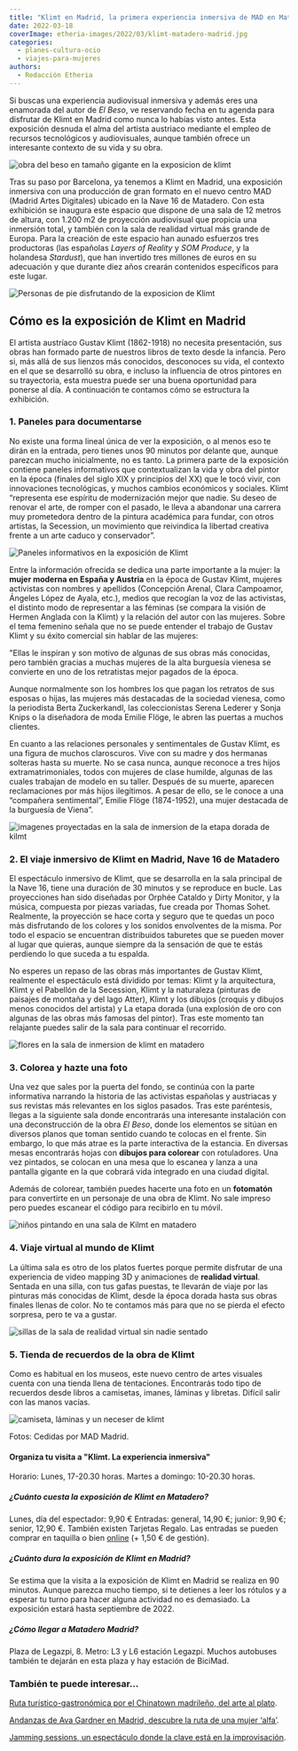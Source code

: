 ```yaml
---
title: "Klimt en Madrid, la primera experiencia inmersiva de MAD en Matadero"
date: 2022-03-18
coverImage: etheria-images/2022/03/klimt-matadero-madrid.jpg
categories: 
  - planes-cultura-ocio
  - viajes-para-mujeres
authors: 
  - Redacción Etheria
---
```


Si buscas una experiencia audiovisual inmersiva y además eres una enamorada del autor de _El Beso_, ve reservando fecha en tu agenda para disfrutar de Klimt en Madrid como nunca lo habías visto antes. Esta exposición desnuda el alma del artista austriaco mediante el empleo de recursos tecnológicos y audiovisuales, aunque también ofrece un interesante contexto de su vida y su obra.

![obra del beso en tamaño gigante en la exposicion de klimt](etheria-images/2022/03/klimt-matadero-madrid.jpg "El Beso, la obra más conocida de Klimt en tamaño gigante en la sala inmersiva.")

Tras su paso por Barcelona, ya tenemos a Klimt en Madrid, una exposición inmersiva con 
una producción de gran formato en el nuevo centro MAD (Madrid Artes Digitales) ubicado 
en la Nave 16 de Matadero. Con esta exhibición se inaugura este espacio que dispone de 
una sala de 12 metros de altura, con 1.200 m2 de proyección audiovisual que propicia una 
inmersión total, y también con la sala de realidad virtual más grande de Europa. Para la 
creación de este espacio han aunado esfuerzos tres productoras (las españolas _Layers of 
Reality_ y _SOM Produce_, y la holandesa _Stardust_), que han invertido tres millones de 
euros en su adecuación y que durante diez años crearán contenidos específicos para este 
lugar. 

![Personas de pie disfrutando de la exposicion de Klimt](etheria-images/2022/03/sala-inmersion-klimt-madrid.jpg "Sala inmersiva de Klimt en Matadero.")

## Cómo es la exposición de Klimt en Madrid

El artista austríaco Gustav Klimt (1862-1918) no necesita presentación, sus obras han 
formado parte de nuestros libros de texto desde la infancia. Pero si, más allá de sus 
lienzos más conocidos, desconoces su vida, el contexto en el que se desarrolló su obra, 
e incluso la influencia de otros pintores en su trayectoria, esta muestra puede ser una 
buena oportunidad para ponerse al día. A continuación te contamos cómo se estructura la 
exhibición. 

### 1\. Paneles para documentarse

No existe una forma lineal única de ver la exposición, o al menos eso te dirán en la 
entrada, pero tienes unos 90 minutos por delante que, aunque parezcan mucho 
inicialmente, no es tanto. La primera parte de la exposición contiene paneles 
informativos que contextualizan la vida y obra del pintor en la época (finales del siglo 
XIX y principios del XX) que le tocó vivir, con innovaciones tecnológicas, y muchos 
cambios económicos y sociales. Klimt “representa ese espíritu de modernización mejor que 
nadie. Su deseo de renovar el arte, de romper con el pasado, le lleva a abandonar una 
carrera muy prometedora dentro de la pintura académica para fundar, con otros artistas, 
la Secession, un movimiento que reivindica la libertad creativa frente a un arte caduco 
y conservador”. 

![Paneles informativos en la exposición de Klimt](etheria-images/2022/03/paneles-klimt-madrid.jpg "Paneles informativos en la exposición de Klimt. © E.M.")

Entre la información ofrecida se dedica una parte importante a la mujer: la **mujer 
moderna en España y Austria** en la época de Gustav Klimt, mujeres activistas con 
nombres y apellidos (Concepción Arenal, Clara Campoamor, Ángeles López de Ayala, etc.), 
medios que recogían la voz de las activistas, el distinto modo de representar a las 
féminas (se compara la visión de Hermen Anglada con la Klimt) y la relación del autor 
con las mujeres. Sobre el tema femenino señala que no se puede entender el trabajo de 
Gustav Klimt y su éxito comercial sin hablar de las mujeres: 

"Ellas le inspiran y son motivo de algunas de sus obras más conocidas, pero también 
gracias a muchas mujeres de la alta burguesía vienesa se convierte en uno de los 
retratistas mejor pagados de la época. 

Aunque normalmente son los hombres los que pagan los retratos de sus esposas o hijas, 
las mujeres más destacadas de la sociedad vienesa, como la periodista Berta Zuckerkandl, 
las coleccionistas Serena Lederer y Sonja Knips o la diseñadora de moda Emilie Flöge, le 
abren las puertas a muchos clientes. 

En cuanto a las relaciones personales y sentimentales de Gustav Klimt, es una figura de 
muchos claroscuros. Vive con su madre y dos hermanas solteras hasta su muerte. No se 
casa nunca, aunque reconoce a tres hijos extramatrimoniales, todos con mujeres de clase 
humilde, algunas de las cuales trabajan de modelo en su taller. Después de su muerte, 
aparecen reclamaciones por más hijos ilegítimos. A pesar de ello, se le conoce a una 
“compañera sentimental”, Emilie Flöge (1874-1952), una mujer destacada de la burguesía 
de Viena”. 

![imagenes proyectadas en la sala de inmersion de la etapa dorada de kilmt](etheria-images/2022/03/mad-klimt-madrid-inmersiva.jpg "Etapa dorada de Klimt.")

### 2\. El viaje inmersivo de Klimt en Madrid, Nave 16 de Matadero

El espectáculo inmersivo de Klimt, que se desarrolla en la sala principal de la Nave 16, 
tiene una duración de 30 minutos y se reproduce en bucle. Las proyecciones han sido 
diseñadas por Orphée Cataldo y Dirty Monitor, y la música, compuesta por piezas 
variadas, fue creada por Thomas Sohet. Realmente, la proyección se hace corta y seguro 
que te quedas un poco más disfrutando de los colores y los sonidos envolventes de la 
misma. Por todo el espacio se encuentran distribuidos taburetes que se pueden mover al 
lugar que quieras, aunque siempre da la sensación de que te estás perdiendo lo que 
suceda a tu espalda. 

No esperes un repaso de las obras más importantes de Gustav Klimt, realmente el 
espectáculo está dividido por temas: Klimt y la arquitectura, Klimt y el Pabellón de la 
Secession, Klimt y la naturaleza (pinturas de paisajes de montaña y del lago Atter), 
Klimt y los dibujos (croquis y dibujos menos conocidos del artista) y La etapa dorada 
(una explosión de oro con algunas de las obras más famosas del pintor). Tras este 
momento tan relajante puedes salir de la sala para continuar el recorrido. 

![flores en la sala de inmersion de klimt en matadero](etheria-images/2022/03/primavera-klimt-madrid-900x615.jpg "Primavera de Klimt. © Etheria Magazine")

### 3\. Colorea y hazte una foto

Una vez que sales por la puerta del fondo, se continúa con la parte informativa narrando 
la historia de las activistas españolas y austriacas y sus revistas más relevantes en 
los siglos pasados. Tras este paréntesis, llegas a la siguiente sala donde encontrarás 
una interesante instalación con una deconstrucción de la obra _El Beso_, donde los 
elementos se sitúan en diversos planos que toman sentido cuando te colocas en el frente. 
Sin embargo, lo que más atrae es la parte interactiva de la estancia. En diversas mesas 
encontrarás hojas con **dibujos para colorear** con rotuladores. Una vez pintados, se 
colocan en una mesa que lo escanea y lanza a una pantalla gigante en la que cobrará vida 
integrado en una ciudad digital. 

Además de colorear, también puedes hacerte una foto en un **fotomatón** para convertirte 
en un personaje de una obra de Klimt. No sale impreso pero puedes escanear el código 
para recibirlo en tu móvil. 

![niños pintando en una sala de Kilmt en matadero](etheria-images/2022/03/sala-pintar-klimt-madrid.jpg "Un espacio para dar rienda suelta a la creatividad.")

### 4\. Viaje virtual al mundo de Klimt

La última sala es otro de los platos fuertes porque permite disfrutar de una experiencia 
de video mapping 3D y animaciones de **realidad virtual**. Sentada en una silla, con tus 
gafas puestas, te llevarán de viaje por las pinturas más conocidas de Klimt, desde la 
época dorada hasta sus obras finales llenas de color. No te contamos más para que no se 
pierda el efecto sorpresa, pero te va a gustar. 

![sillas de la sala de realidad virtual sin nadie sentado](etheria-images/2022/03/sala-realidad-virtual-klimt.jpg "Sala de realidad virtual del centro MAD.")

### 5\. Tienda de recuerdos de la obra de Klimt

Como es habitual en los museos, este nuevo centro de artes visuales cuenta con una 
tienda llena de tentaciones. Encontrarás todo tipo de recuerdos desde libros a 
camisetas, imanes, láminas y libretas. Difícil salir con las manos vacías. 

![camiseta, láminas y un neceser de klimt](etheria-images/2022/03/tienda-recuerdos-klimt.jpg "Recuerdos de la exposición. © Etheria Magazine")

Fotos: Cedidas por MAD Madrid. 

#### Organiza tu visita a "Klimt. La experiencia inmersiva"

Horario: Lunes, 17-20.30 horas. Martes a domingo: 10-20.30 horas. 

##### ¿Cuánto cuesta la exposición de Klimt en Matadero?

Lunes, día del espectador: 9,90 € Entradas: general, 14,90 €; junior: 9,90 €; senior, 
12,90 €. También existen Tarjetas Regalo. Las entradas se pueden comprar en taquilla o 
bien [online](https://tickets.madridartesdigitales.com/) (+ 1,50 € de gestión). 

##### ¿Cuánto dura la exposición de Klimt en Madrid?

Se estima que la visita a la exposición de Klimt en Madrid se realiza en 90 minutos. 
Aunque parezca mucho tiempo, si te detienes a leer los rótulos y a esperar tu turno para 
hacer alguna actividad no es demasiado. La exposición estará hasta septiembre de 2022. 

##### ¿Cómo llegar a Matadero Madrid?

Plaza de Legazpi, 8. Metro: L3 y L6 estación Legazpi. Muchos autobuses también te 
dejarán en esta plaza y hay estación de BiciMad. 

### También te puede interesar...

[Ruta turístico-gastronómica por el Chinatown madrileño, del arte al 
plato](https://etheriamagazine.com/2022/02/11/ruta-turistica-usera-chinatown-madrileno/). 

[Andanzas de Ava Gardner en Madrid, descubre la ruta de una mujer 
‘alfa’](https://etheriamagazine.com/2022/01/12/ruta-ava-gardner-en-madrid/). 

[Jamming sessions, un espectáculo donde la clave está en la 
improvisación](https://etheriamagazine.com/2021/09/30/jamming-sessions-teatro-de-improvisacion-madrid/).
